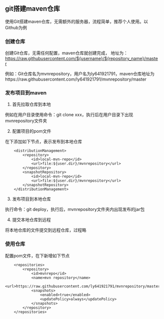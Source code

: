 git搭建maven仓库
-

使用Git搭建maven仓库，无需额外的服务器，流程简单，推荐个人使用。以Github为例

### 创建仓库

创建Git仓库，无需任何配置，maven仓库就创建完成，
地址为：https://raw.githubusercontent.com/${username}/${repository_name}/master

例如：Git仓库名为mvnrepository，用户名为ly641921791，maven仓库地址为https://raw.githubusercontent.com/ly641921791/mvnrepository/master

### 发布项目到maven

1. 首先拉取仓库到本地

例如在用户目录使用命令：git clone xxx，执行后在用户目录下出现mvnrepository文件夹

2. 配置项目的pom文件

在<project>下添加如下节点，表示发布到本地仓库

```
    <distributionManagement>
        <repository>
            <id>local-mvn-repo</id>
            <url>file:${user.dir}/mvnrepository</url>
        </repository>
        <snapshotRepository>
            <id>local-mvn-repo</id>
            <url>file:${user.dir}/mvnrepository</url>
        </snapshotRepository>
    </distributionManagement>
```

3. 发布项目到本地仓库

执行命令：git deploy，执行后，mvnrepository文件夹内出现发布的jar包

4. 提交本地仓库到远程

将本地仓库的文件提交到远程仓库，过程略

### 使用仓库

配置pom文件，在<project>下新增如下节点

```
	<repositories>
        <repository>
            <id>mvnrepo</id>
            <name>mvn repository</name>
            <url>https://raw.githubusercontent.com/ly641921791/mvnrepository/master</url>
            <snapshots>
                <enabled>true</enabled>
                <updatePolicy>always</updatePolicy>
            </snapshots>
        </repository>
    </repositories>
```